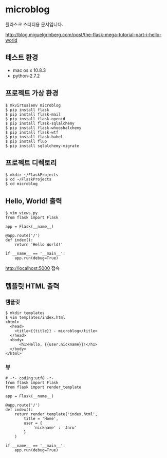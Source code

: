 microblog
=========

플라스크 스터티용 문서입니다.  

<http://blog.miguelgrinberg.com/post/the-flask-mega-tutorial-part-i-hello-world>

## 테스트 환경

* mac os x 10.8.3
* python-2.7.2

## 프로젝트 가상 환경

    $ mkvirtualenv microblog 
    $ pip install flask
    $ pip install flask-mail
    $ pip install flask-openid
    $ pip install flask-sqlalchemy
    $ pip install flask-whooshalchemy
    $ pip install flask-wtf
    $ pip install flask-babel
    $ pip install flup
    $ pip install sqlalchemy-migrate

## 프로젝트 디렉토리

    $ mkdir ~/FlaskProjects
    $ cd ~/FlaskProjects
    $ cd microblog


## Hello, World! 출력

    $ vim views.py
    from flask import Flask

    app = Flask(__name__)

    @app.route('/')
    def index():
        return 'Hello World!'

    if __name__ == '__main__':
        app.run(debug=True)    

<http://localhost:5000> 접속

## 템플릿 HTML 츌력

### 템플릿

    $ mkdir templates
    $ vim templates/index.html
    <html>
      <head>
        <title>{{title}} - microblog</title>
      </head>
      <body>
          <h1>Hello, {{user.nickname}}!</h1>
      </body>
    </html>

### 뷰

    # -*- coding:utf8 -*-
    from flask import Flask
    from flask import render_template

    app = Flask(__name__)

    @app.route('/')
    def index():
        return render_template('index.html',
            title = 'Home',
            user = {
                'nickname' : 'Jaru'
            }
        )

    if __name__ == '__main__':
        app.run(debug=True)    


